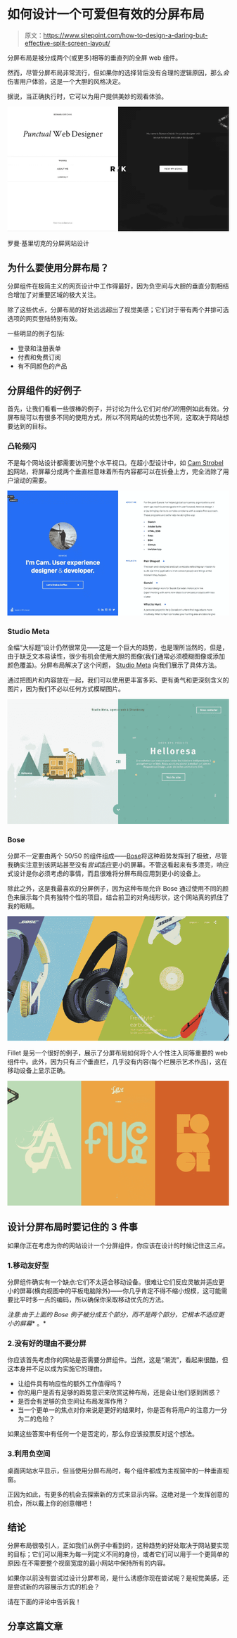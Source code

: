 # 如何设计一个可爱但有效的分屏布局

> 原文：<https://www.sitepoint.com/how-to-design-a-daring-but-effective-split-screen-layout/>

分屏布局是被分成两个(或更多)相等的垂直列的全屏 web 组件。

然而，尽管分屏布局非常流行，但如果你的选择背后没有合理的逻辑原因，那么*会*伤害用户体验，这是一个大胆的风格决定。

据说，当正确执行时，它可以为用户提供美妙的观看体验。

![Split-screen site design by Roman Kirichik](img/572bef404a26a5a72f62f383a6204755.png)

罗曼·基里切克的分屏网站设计

## 为什么要使用分屏布局？

分屏组件在极简主义的网页设计中工作得最好，因为负空间与大胆的垂直分割相结合增加了对重要区域的极大关注。

除了这些优点，分屏布局的好处远远超出了视觉美感；它们对于带有两个并排可选选项的网页登陆特别有效。

一些明显的例子包括:

*   登录和注册表单
*   付费和免费订阅
*   有不同颜色的产品

## 分屏组件的好例子

首先，让我们看看一些很棒的例子，并讨论为什么它们对*他们的*用例如此有效。分屏布局可以有很多不同的使用方式，所以不同网站的优势也不同，这取决于网站想要达到的目标。

### 凸轮频闪

不是每个网站设计都需要访问整个水平视口。在超小型设计中，如 [Cam Strobel 的](http://www.camstrobel.com/)网站，将屏幕分成两个垂直栏意味着所有内容都可以在折叠上方，完全消除了用户滚动的需要。

![Cam Strobel](img/645632df1a48f067f59bd661ca75902b.png)

### Studio Meta

全幅“大标题”设计仍然很常见——这是一个巨大的趋势，也是理所当然的，但是，由于缺乏文本易读性，很少有机会使用大胆的图像(我们通常必须模糊图像或添加颜色覆盖)。分屏布局解决了这个问题， [Studio Meta](http://www.studiometa.fr/helloresa/) 向我们展示了具体方法。

通过把图片和内容放在一起，我们可以使用更丰富多彩、更有勇气和更深刻含义的图片，因为我们不必以任何方式模糊图片。

![Studio Meta](img/e393e010b49fd96fd5de8a543f719d47.png)

### Bose

分屏不一定要由两个 50/50 的组件组成——[Bose](http://special.bose.eu/en/)将这种趋势发挥到了极致，尽管我确实注意到该网站甚至没有*尝试*适应更小的屏幕。不管这看起来有多漂亮，响应式设计是你必须考虑的事情，而且很难将分屏布局应用到更小的设备上。

除此之外，这是我最喜欢的分屏例子，因为这种布局允许 Bose 通过使用不同的颜色来展示每个具有独特个性的项目。结合前卫的对角线形状，这个网站真的抓住了我的眼睛。

![Bose](img/fe2758ec659368edc9b7b861caa5e043.png)

Fillet 是另一个很好的例子，展示了分屏布局如何将个人个性注入同等重要的 web 组件中。此外，因为只有*三个*垂直栏，几乎没有内容(每个栏展示艺术作品)，这在移动设备上显示正确。

![Fillet](img/c5f47b873f4bfadddb7f82df005e9ec3.png)

## 设计分屏布局时要记住的 3 件事

如果你正在考虑为你的网站设计一个分屏组件，你应该在设计的时候记住这三点。

### 1.移动友好型

分屏组件确实有一个缺点:它们不太适合移动设备。很难让它们反应灵敏并适应更小的屏幕(横向视图中的平板电脑除外)——你几乎肯定不得不缩小规模，这可能需要比平时多一点的编码，所以确保你采取移动优先的方法。

*注意:由于上面的 Bose 例子被分成五个部分，而不是两个部分，它根本不适应更小的屏幕** 。*

### 2.没有好的理由不要分屏

你应该首先考虑你的网站是否需要分屏组件。当然，这是“潮流”，看起来很酷，但这本身并不足以成为实施它的理由。

*   让组件具有响应性的额外工作值得吗？
*   你的用户是否有足够的趋势意识来欣赏这种布局，还是会让他们感到困惑？
*   是否会有足够的负空间让布局发挥作用？
*   当一个更单一的焦点对你来说是更好的结果时，你是否有将用户的注意力一分为二的危险？

如果这些答案中有任何一个是否定的，那么你应该投票反对这个想法。

### 3.利用负空间

桌面网站水平显示，但当使用分屏布局时，每个组件都成为主视窗中的一种垂直视窗。

正因为如此，有更多的机会去探索新的方式来显示内容。这绝对是一个发挥创意的机会，所以戴上你的创意帽吧！

## 结论

分屏布局很吸引人，正如我们从例子中看到的，这种趋势的好处取决于网站要实现的目标；它们可以用来为每一列定义不同的身份，或者它们可以用于一个更简单的原因:在不需要整个视窗宽度的最小网站中保持所有的内容。

如果你以前没有尝试过设计分屏布局，是什么诱惑你现在尝试呢？是视觉美感，还是尝试新的内容展示方式的机会？

请在下面的评论中告诉我！

## 分享这篇文章